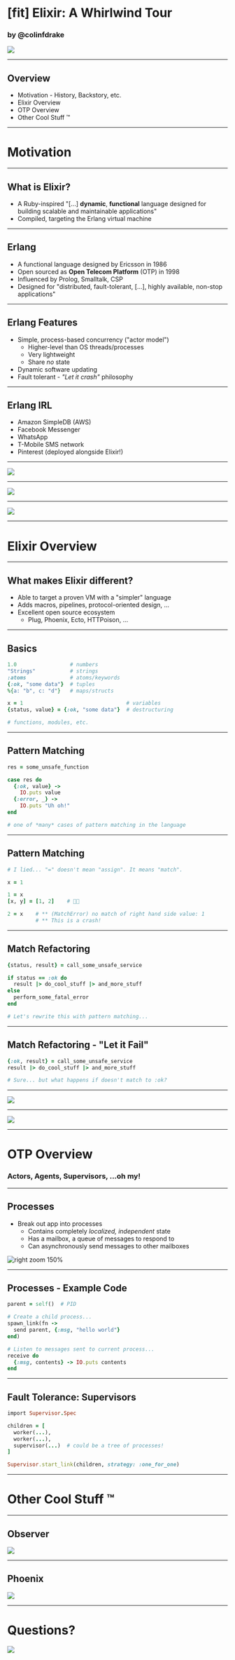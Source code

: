 # [fit] Elixir: A Whirlwind Tour

### by @colinfdrake

![](https://ecocrap.files.wordpress.com/2012/01/vintage-apothecary-bottles-2.jpg)

---

## Overview

- Motivation - History, Backstory, etc.
- Elixir Overview
- OTP Overview
- Other Cool Stuff ™

---

# Motivation

---

## What is Elixir?

- A Ruby-inspired "[...] **dynamic**, **functional** language designed for building scalable and maintainable applications"
- Compiled, targeting the Erlang virtual machine

---

## Erlang

- A functional language designed by Ericsson in 1986
- Open sourced as **Open Telecom Platform** (OTP) in 1998
- Influenced by Prolog, Smalltalk, CSP
- Designed for "distributed, fault-tolerant, [...], highly available, non-stop applications"

---

## Erlang Features

- Simple, process-based concurrency ("actor model")
  - Higher-level than OS threads/processes
  - Very lightweight
  - Share _no_ state
- Dynamic software updating
- Fault tolerant - _"Let it crash"_ philosophy

---

## Erlang IRL

- Amazon SimpleDB (AWS)
- Facebook Messenger
- WhatsApp
- T-Mobile SMS network
- Pinterest (deployed alongside Elixir!)

---

![](http://dekstop.de/weblog/2006/01/erlang_the_movie/erlang-3.jpg)

---

![](http://cdn.infoq.com/statics_s2_20150819-0313/resource/presentations/Erlang-Yaws/en/slides/sl119.jpg)

---

![](http://globalnerdy.com/wordpress/wp-content/uploads/2008/07/i_knew_erlang_before_it_was_cool.jpg)

---

# Elixir Overview

---

## What makes Elixir different?

- Able to target a proven VM with a "simpler" language
- Adds macros, pipelines, protocol-oriented design, ...
- Excellent open source ecosystem
  - Plug, Phoenix, Ecto, HTTPoison, ...

---

## Basics

```ruby
1.0                 # numbers
"Strings"           # strings
:atoms              # atoms/keywords
{:ok, "some data"}  # tuples
%{a: "b", c: "d"}   # maps/structs

x = 1                                 # variables
{status, value} = {:ok, "some data"}  # destructuring

# functions, modules, etc.
```

---

## Pattern Matching

```ruby
res = some_unsafe_function

case res do
  {:ok, value} ->
    IO.puts value
  {:error, _} ->
    IO.puts "Uh oh!"
end

# one of *many* cases of pattern matching in the language
```

---

## Pattern Matching

```ruby
# I lied... "=" doesn't mean "assign". It means "match".

x = 1

1 = x
[x, y] = [1, 2]    # 👍🏻

2 = x    # ** (MatchError) no match of right hand side value: 1
         # ** This is a crash!
```

---

## Match Refactoring

```ruby
{status, result} = call_some_unsafe_service

if status == :ok do
  result |> do_cool_stuff |> and_more_stuff
else
  perform_some_fatal_error
end

# Let's rewrite this with pattern matching...
```

---

## Match Refactoring - "Let it Fail"

```ruby
{:ok, result} = call_some_unsafe_service
result |> do_cool_stuff |> and_more_stuff

# Sure... but what happens if doesn't match to :ok?
```

---

![](http://www.elasperger.org/wp-content/uploads/2013/10/atkinson-says-goodbye-to-beloved-character-mr-bean1.jpg)

---

![](https://media.giphy.com/media/10VZfgNU9YBPpK/giphy.gif)

---

# OTP Overview
### Actors, Agents, Supervisors, ...oh my!

---

## Processes

- Break out app into processes
  - Contains completely *localized, independent* state
  - Has a mailbox, a queue of messages to respond to
  - Can asynchronously send messages to other mailboxes

![right zoom 150%](http://learnyousomeerlang.com/static/img/hello.png)

---

## Processes - Example Code

```ruby
parent = self()  # PID

# Create a child process...
spawn_link(fn ->
  send parent, {:msg, "hello world"}
end)

# Listen to messages sent to current process...
receive do
  {:msg, contents} -> IO.puts contents
end
```

---

## Fault Tolerance: Supervisors

```ruby
import Supervisor.Spec

children = [
  worker(...),
  worker(...),
  supervisor(...)  # could be a tree of processes!
]

Supervisor.start_link(children, strategy: :one_for_one)
```

---

# Other Cool Stuff ™

---

## Observer

![](http://crypt.codemancers.com/assets/images/elixir_observer/observer_2.png)

---

## Phoenix

![](https://i.ytimg.com/vi/RPs4SHpSThU/maxresdefault.jpg)

---

# Questions?

![](http://brunakochi.com/images/elixir-variantes.png)
